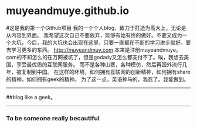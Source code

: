 muyeandmuye.github.io
=====================
#这是我的第一个Github项目
我的一个个人blog，致力于打造为高大上，无论是从内容到界面。
我希望这次自己不要放弃，能够有始有终的做好。不要又成为一个大坑，今后，我的大坑也会出现在这里，只要一直都在不断的学习进步就好，要去学习更多的东西。
http://muyeandmuy.com
本来是注册muyeandmuye。com的不知怎么的在万网被坑了，但是godady又怎么都支付不了。唉，我想去美国，享受最优质的互联网服务。
而不是各种山寨，各种模仿，然后再国外流行几年，被复制到中国。
在这样的环境，如何拥有互联网的创新精神，如何拥有share的精神，如何拥有geek的精神。
为了这一点，英语神马的，我忍了。我能做到。
****
##blog like a geek。
*****
### To be someone really becautiful
